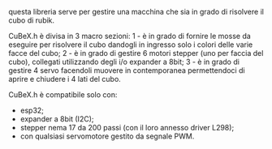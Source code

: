 questa libreria serve per gestire una macchina che sia in grado di risolvere il cubo di rubik.

CuBeX.h è divisa in 3 macro sezioni:
1 - è in grado di fornire le mosse da eseguire per risolvere il cubo dandogli in ingresso solo i colori delle varie facce del cubo;
2 - è in grado di gestire 6 motori stepper (uno per faccia del  cubo), collegati utilizzando degli i/o expander a 8bit;
3 - è in grado di gestire 4 servo facendoli muovere in contemporanea permettendoci di aprire e chiudere i 4 lati del cubo.

CuBeX.h è compatibile solo con:
- esp32;
- expander a 8bit (I2C);
- stepper nema 17 da 200 passi (con il loro annesso driver L298);
- con qualsiasi servomotore gestito da segnale PWM.
